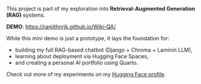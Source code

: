This project is part of my exploration into **Retrieval-Augmented Generation (RAG)** systems.

**DEMO**: https://ranjithnrjk.github.io/Wiki-QA/

While this mini demo is just a prototype, it lays the foundation for:

- building my full RAG-based chatbot (Django + Chroma + Laminin LLM),
- learning about deployment via Hugging Face Spaces,
- and creating a personal AI portfolio using Quarto.

Check out more of my experiments on my [Hugging Face profile](https://huggingface.co/spaces/ranjithnrjk).
